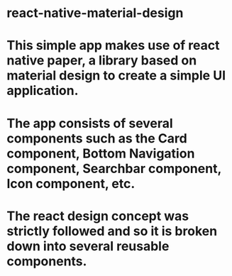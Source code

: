 # react-native-material-design

# This simple app makes use of react native paper, a library based on material design to create a simple UI application.

# The app consists of several components such as the Card component, Bottom Navigation component, Searchbar component, Icon component, etc.

# The react design concept was strictly followed and so it is broken down into several reusable components.
